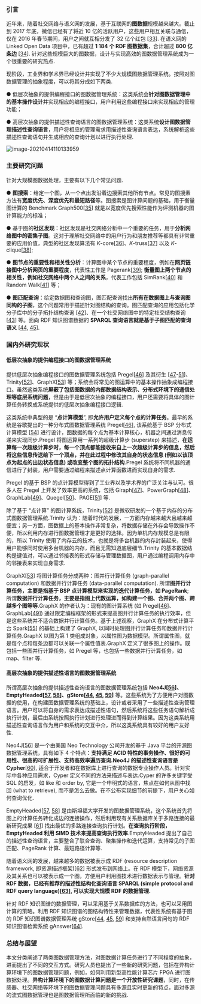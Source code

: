 ### **引言**

近年来，随着社交网络与语义网的发展，基于互联网的**图数据**规模越来越大。截止到 2017 年底，微信已经有了将近 10 亿的活跃用户，这些用户相互关联与通信，仅在 2016 年春节期间，用户之间就互相分发了 32 亿个红包 [[33](http://www.jos.org.cn/html/2019/1/5646.htm#b33)]. 在语义网的 Linked Open Data 项目中，已有超过 **1 184 个 RDF 图数据集**，合计超过 **800 亿条边** [[34](http://www.jos.org.cn/html/2019/1/5646.htm#b34)]. 针对这些规模巨大的图数据，设计与实现高效的图数据管理系统成为一个很重要的研究热点.

现阶段，工业界和学术界已经设计并实现了不少大规模图数据管理系统。按照对图数据管理的抽象程度，可以将其分成如下两类.

● 低层次抽象的提供编程接口的图数据管理系统：这类系统会**针对图数据管理中的基本操作设计**并实现相应的编程接口，用户利用这些编程接口来实现相应的管理功能；

● 高层次抽象的提供描述性查询语言的图数据管理系统：这类系统**设计图数据管理描述性查询语言**，用户将相应的管理需求用描述性查询语言表达，系统解析这些描述性查询语句并生成相应的查询计划以进行执行处理.

![image-20210414110133959](C:%5CUsers%5C23779%5CAppData%5CRoaming%5CTypora%5Ctypora-user-images%5Cimage-20210414110133959.png)

### **主要研究问题**

针对大规模图数据处理，主要有以下几个常见问题.

● **图搜索**：给定一个图，从一个点出发沿着边搜索其他所有节点。常见的图搜素方法有**宽度优先、深度优先和最短路径**等。图搜索是图计算问题的基础，用于衡量图计算的 Benchmark Graph500[[35](http://www.jos.org.cn/html/2019/1/5646.htm#b35)] 就是以宽度优先搜索性能作为评测机器的图计算能力的标准；

● 基于图的**社区发现**：社区发现是社交网络分析中一个重要的任务，用于**分析网络图中的密集子图**。这对于理解社交网络中的用户行为和朋友推荐等都具有非常重要的应用价值，典型的社区发现算法有 *K*-core[[36](http://www.jos.org.cn/html/2019/1/5646.htm#b36)]、*K*-truss[[37](http://www.jos.org.cn/html/2019/1/5646.htm#b37)] 以及 *K*-clique[[38](http://www.jos.org.cn/html/2019/1/5646.htm#b38)];

● **图节点的重要性和相关性分析**：计算图中某个节点的重要程度，例如在**网页链接图中分析网页的重要程度**，代表性工作是 Pagerank[[39](http://www.jos.org.cn/html/2019/1/5646.htm#b39)]; **衡量图上两个节点的相关性，例如社交网络中两个人之间的关系**，代表工作包括 SimRank[[40](http://www.jos.org.cn/html/2019/1/5646.htm#b40)] 和 Random Walk[[41](http://www.jos.org.cn/html/2019/1/5646.htm#b41)] 等；

● **图匹配查询**：给定数据图和查询图，图匹配查询找出**所有在数据图上与查询图同构的子图**，这个问题常用于描述针对图结构的查询。图匹配查询的应用包括化学分子库中的分子拓扑结构查询 [[42](http://www.jos.org.cn/html/2019/1/5646.htm#b42)]、在一个社交网络图中的特定社交结构查询 [[43](http://www.jos.org.cn/html/2019/1/5646.htm#b43)] 等。面向 RDF 知识图谱数据的 **SPARQL 查询语言就是基于子图匹配的查询语义** [[44](http://www.jos.org.cn/html/2019/1/5646.htm#b44), [45](http://www.jos.org.cn/html/2019/1/5646.htm#b45)].

### **国内外研究现状**

#### **低层次抽象的提供编程接口的图数据管理系统**

提供低层次抽象编程接口的图数据管理系统包括 Pregel[[46](http://www.jos.org.cn/html/2019/1/5646.htm#b46)] 及其衍生 [[47](http://www.jos.org.cn/html/2019/1/5646.htm#b47)-[51](http://www.jos.org.cn/html/2019/1/5646.htm#b51)]、Trinity[[52](http://www.jos.org.cn/html/2019/1/5646.htm#b52)]、GraphX[[53](http://www.jos.org.cn/html/2019/1/5646.htm#b53)] 等；系统会将常见的图运算中的基本操作抽象成编程接口。虽然这类系统**屏蔽了包括图数据的内部数据结构表示、分布式环境下的通信处理等底层系统问题**，但是由于是低层次抽象的编程接口，用户还需要将具体的图计算任务转换成系统提供的低层次抽象编程接口逻辑.

这类系统中典型的是 “**点计算模型**”, 即**允许用户定义每个点的计算任务**。最早的系统是谷歌提出的一种分布式图数据管理系统 Pregel[[46](http://www.jos.org.cn/html/2019/1/5646.htm#b46)], 该系统基于 BSP 分布式计算模型 [[54](http://www.jos.org.cn/html/2019/1/5646.htm#b54)] 进行设计，图数据的每个点为基本计算核心，机器之间通过消息传递来实现同步.Pregel 将图运算用一系列的超级计算步 (superstep) 来描述，**在运算每一次超级计算步时，每一个顶点都能接收来自上一次超级计算步的信息，然后将这些信息传送给下一个顶点，并在此过程中修改其自身的状态信息 (例如以该顶点为起点的出边状态信息) 或改变整个图的拓扑结构**.Pregel 系统将不同机器的通信进行了封装，用户需要通过编程来描述点计算函数进而实现自身的需求.

Pregel 的基于 BSP 的点计算模型得到了工业界以及学术界的广泛关注与认可。很多人在 Pregel 上开发了效率更高的系统，包括 Giraph[[47](http://www.jos.org.cn/html/2019/1/5646.htm#b47)]、PowerGraph[[48](http://www.jos.org.cn/html/2019/1/5646.htm#b48)]、GraphLab[[49](http://www.jos.org.cn/html/2019/1/5646.htm#b49)]、Quegel[[50](http://www.jos.org.cn/html/2019/1/5646.htm#b50)]、PAGE[[51](http://www.jos.org.cn/html/2019/1/5646.htm#b51)] 等.

除了基于 “点计算” 的图计算系统，Trinity[[52](http://www.jos.org.cn/html/2019/1/5646.htm#b52)] 是微软研发的一个基于内存的分布式图数据管理系统.Trinity 认为：随着时代的发展，一方面内存越来越大且越来越便宜；另一方面，图数据上的基本操作非常复杂，将数据存储在外存会导致操作不便，所以利用内存进行图数据管理才是更好的选择。因为单机内存规模总是有限的，所以 Trinity 使用了内存云的技术，也就是将多台机器的内存封装起来，使得用户能够同时使用多台机器的内存，而且无需知道底层细节.Trinity 的基本数据结构是键值对，可以通过邻接表的形式存储与管理数据图，用户通过编程调用内存中的邻接表来实现自身需求.

GraphX[[53](http://www.jos.org.cn/html/2019/1/5646.htm#b53)] 将图计算任务分成两种：图并行计算任务 (graph-parallel computation) 和数据并行计算任务 (data-parallel computation). 所谓**图并行计算任务，主要是指基于 BSP 点计算模型来实现的迭代计算任务，如 PageRank**; 所谓**数据并行计算任务，主要是指图上代数运算，如构建一个图、合并两个图、跨越多个图等等**.GraphX 的作者认为：现有的图计算系统 (如 Pregel[[46](http://www.jos.org.cn/html/2019/1/5646.htm#b46)]、GraphLab[[49](http://www.jos.org.cn/html/2019/1/5646.htm#b49)]) 通过限定编程框架的形式来提高图并行计算任务的执行效率，但是这些系统并不适合数据并行计算任务。基于上述观察，GraphX 在分布式计算平台 Spark[[55](http://www.jos.org.cn/html/2019/1/5646.htm#b55)] 的基础上构建了 GraphX, 以同时处理图并行计算任务和数据并行计算任务.GraphX 以图为第 1 类组成对象，以属性图为数据模型。所谓属性图，就是每个点和每条边都可以关联一个属性值表.GraphX 定义了很多图上的操作。既包括一些图并行计算任务，如 Pregel 等，也包括一些数据并行计算任务，如 map、filter 等.

#### **高层次抽象的提供描述性语言的图数据管理系统**

所谓高层次抽象的提供描述性查询语言的图数据管理系统包括 **Neo4J[[56](http://www.jos.org.cn/html/2019/1/5646.htm#b56)]、EmptyHeaded[[57](http://www.jos.org.cn/html/2019/1/5646.htm#b57), [58](http://www.jos.org.cn/html/2019/1/5646.htm#b58)]、gStore[[44](http://www.jos.org.cn/html/2019/1/5646.htm#b44), [45](http://www.jos.org.cn/html/2019/1/5646.htm#b45), [59](http://www.jos.org.cn/html/2019/1/5646.htm#b59)]** 等。这些系统为了方便用户对图数据的使用，在构建图数据管理系统的基础上，设计或者采用了一些描述性查询管理语言。用户可以将自身的需求表达成描述性语句，然后系统将这些任务语句解析成执行计划，最后由系统按照执行计划进行处理进而得到计算结果。因为这类系统用描述性查询语言作为用户和系统的交互中介，所以这类系统具有较好的用户友好性.

Neo4J[[56](http://www.jos.org.cn/html/2019/1/5646.htm#b56)] 是一个由美国 Neo Technology 公司开发的基于 Java 平台的开源图数据管理系统，具有如下 4 个特点：**支持满足 ACID 特性的事务操作、很好的可用性、很高的可扩展性、支持高效率遍历查询.Neo4J 的描述性查询语言是 Cypher**[[60](http://www.jos.org.cn/html/2019/1/5646.htm#b60)], 适合于开发者和在数据库上进行查询的数据专业操作人员。针对实际中各种应用需求，Cyper 定义不同的方法来描述与表达.Cyper 的许多关键字受 SQL 的启发，如 like 和 order by, 它是一个申明式的语言，焦点在如何从图中找回 (what to retrieve), 而不是怎么去做。在不公布实现细节的前提下，用户关心如何查询优化.

EmptyHeaded[[57](http://www.jos.org.cn/html/2019/1/5646.htm#b57), [58](http://www.jos.org.cn/html/2019/1/5646.htm#b58)] 是由斯坦福大学开发的图数据管理系统，这个系统首先将图上的计算任务转化成边的连接操作，然后利用现有关系数据库关于多路连接的最新研究成果 [[61](http://www.jos.org.cn/html/2019/1/5646.htm#b61)] 找出最优的多路连接查询执行计划。**在查询执行阶段，EmptyHeaded 利用 SIMD 技术来提高查询执行效率**.EmptyHeaded 提出了自己的描述性查询语言，主要整合了联合查询、聚集操作和迭代运算，支持常见的子图匹配、PageRank 计算、最短路径计算等.

随着语义网的发展，越来越多的数据被表示成 RDF (resource description framework, 即资源描述框架)[[62](http://www.jos.org.cn/html/2019/1/5646.htm#b62)] 形式发布到网络上。在 RDF 模型下，网络资源及其关系也可以被表示成一个图，方便用户利用图技术进行数据表示与管理。**针对 RDF 数据，已经有推荐的描述性结构化查询语言 SPARQL (simple protocol and RDF query language)[[63](http://www.jos.org.cn/html/2019/1/5646.htm#b63)], 可以实现大规模 RDF 的数据管理.**

针对 RDF 知识图谱的数据管理，可以采用基于关系数据库的方法，也可以采用图计算的策略。利用 RDF 知识图谱的图结构特性来管理数据，代表性系统有基于图的 RDF 知识图谱数据管理系统 gStore[[44](http://www.jos.org.cn/html/2019/1/5646.htm#b44), [45](http://www.jos.org.cn/html/2019/1/5646.htm#b45), [59](http://www.jos.org.cn/html/2019/1/5646.htm#b59)] 和支持自然语言问句的 RDF 知识图谱检索系统 gAnswer[[64](http://www.jos.org.cn/html/2019/1/5646.htm#b64)].

### **总结与展望**

本文分类阐述了两类图数据管理方法，对图数据计算任务进行了不同程度的抽象，进而提出了不同的交互方式。研究人员也提出了一些新的研究问题，包括在异构计算环境下的图数据管理问题，例如，如何利用新型高性能计算芯片 FPGA 进行图数据处理。**异构计算环境下的图数据计算问题是一个开放性研究课题**，同时，在传感器、社交网络等环境下的图数据管理问题具有多源且实时更新的特点，面对多源的流式图数据管理也是图数据管理所面临的新的挑战.

















































